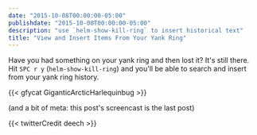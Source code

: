 ```yaml
---
date: "2015-10-08T00:00:00-05:00"
publishdate: "2015-10-08T00:00:00-05:00"
description: "use `helm-show-kill-ring` to insert historical text"
title: "View and Insert Items From Your Yank Ring"
---
```

Have you had something on your yank ring and then lost it? It's still there. Hit
`SPC r y` (`helm-show-kill-ring`) and you'll be able to search and insert from
your yank ring history.

{{< gfycat GiganticArcticHarlequinbug >}}

(and a bit of meta: this post's screencast is the last post)

{{< twitterCredit deech >}}
